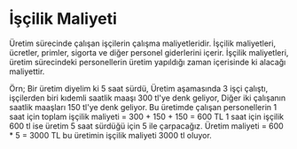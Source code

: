 
# İşçilik Maliyeti

Üretim sürecinde çalışan işçilerin çalışma maliyetleridir. İşçilik maliyetleri, ücretler, primler, sigorta ve diğer personel giderlerini içerir.
İşçilik maliyetleri, üretim sürecindeki personellerin üretim yapıldığı zaman içerisinde ki alacağı maliyettir. 

Örn; Bir üretim diyelim ki 5 saat sürdü, 
Üretim aşamasında 3 işçi çalıştı,
işçilerden biri kıdemli saatlik maaşı 300 tl'ye denk geliyor,
Diğer iki çalışanın saatlik maaşları 150 tl'ye denk geliyor. 
Bu üretimde çalışan personellerin 1 saat için toplam işçilik maliyeti = 300 + 150 + 150 = 600 TL 
1 saat için işçilik 600 tl ise üretim 5 saat sürdüğü için 5 ile çarpacağız.
Üretim maliyeti = 600 * 5 = 3000 TL bu üretimin işçilik maliyeti 3000 tl oluyor.
